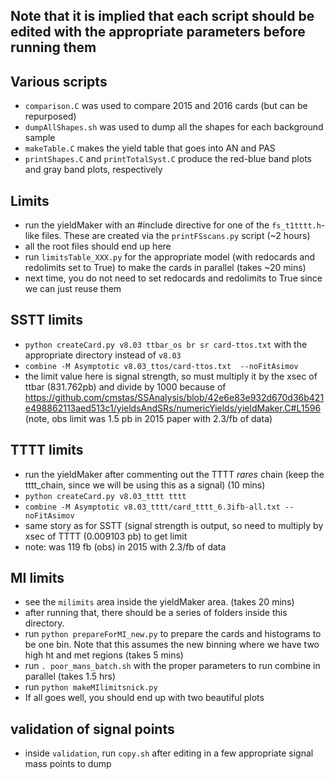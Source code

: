 ## Note that it is implied that each script should be edited with the appropriate parameters before running them

## Various scripts
* `comparison.C` was used to compare 2015 and 2016 cards (but can be repurposed)
* `dumpAllShapes.sh` was used to dump all the shapes for each background sample
* `makeTable.C` makes the yield table that goes into AN and PAS
* `printShapes.C` and `printTotalSyst.C` produce the red-blue band plots and gray band plots, respectively

## Limits
* run the yieldMaker with an #include directive for one of the `fs_t1tttt.h`-like files. These are created via the `printFSscans.py` script (~2 hours)
* all the root files should end up here
* run `limitsTable_XXX.py` for the appropriate model (with redocards and redolimits set to True) to make the cards in parallel (takes ~20 mins)
* next time, you do not need to set redocards and redolimits to True since we can just reuse them

## SSTT limits
* `python createCard.py v8.03 ttbar_os br sr card-ttos.txt` with the appropriate directory instead of `v8.03`
* `combine -M Asymptotic v8.03_ttos/card-ttos.txt  --noFitAsimov`
* the limit value here is signal strength, so must multiply it by the xsec of ttbar (831.762pb) and divide by 1000 because of https://github.com/cmstas/SSAnalysis/blob/42e6e83e932d670d36b421e498862113aed513c1/yieldsAndSRs/numericYields/yieldMaker.C#L1596 (note, obs limit was 1.5 pb in 2015 paper with 2.3/fb of data)

## TTTT limits
* run the yieldMaker after commenting out the TTTT *rares* chain (keep the tttt_chain, since we will be using this as a signal) (10 mins)
* `python createCard.py v8.03_tttt tttt`
* `combine -M Asymptotic v8.03_tttt/card_tttt_6.3ifb-all.txt --noFitAsimov`
* same story as for SSTT (signal strength is output, so need to multiply by xsec of TTTT (0.009103 pb) to get limit
* note: was 119 fb (obs) in 2015 with 2.3/fb of data

## MI limits
* see the `milimits` area inside the yieldMaker area. (takes 20 mins)
* after running that, there should be a series of folders inside this directory.
* run `python prepareForMI_new.py` to prepare the cards and histograms to be one bin. Note that this assumes the new binning where we have two high ht and met regions (takes 5 mins)
* run `. poor_mans_batch.sh` with the proper parameters to run combine in parallel (takes 1.5 hrs)
* run `python makeMIlimitsnick.py` 
* If all goes well, you should end up with two beautiful plots

## validation of signal points
* inside `validation`, run `copy.sh` after editing in a few appropriate signal mass points to dump
